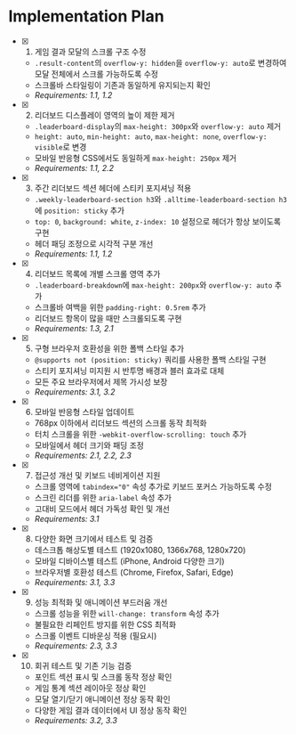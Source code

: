 # Implementation Plan

- [x] 1. 게임 결과 모달의 스크롤 구조 수정


  - `.result-content`의 `overflow-y: hidden`을 `overflow-y: auto`로 변경하여 모달 전체에서 스크롤 가능하도록 수정
  - 스크롤바 스타일링이 기존과 동일하게 유지되는지 확인
  - _Requirements: 1.1, 1.2_

- [x] 2. 리더보드 디스플레이 영역의 높이 제한 제거


  - `.leaderboard-display`의 `max-height: 300px`와 `overflow-y: auto` 제거
  - `height: auto`, `min-height: auto`, `max-height: none`, `overflow-y: visible`로 변경
  - 모바일 반응형 CSS에서도 동일하게 `max-height: 250px` 제거
  - _Requirements: 1.1, 2.2_

- [x] 3. 주간 리더보드 섹션 헤더에 스티키 포지셔닝 적용


  - `.weekly-leaderboard-section h3`와 `.alltime-leaderboard-section h3`에 `position: sticky` 추가
  - `top: 0`, `background: white`, `z-index: 10` 설정으로 헤더가 항상 보이도록 구현
  - 헤더 패딩 조정으로 시각적 구분 개선
  - _Requirements: 1.1, 1.2_

- [x] 4. 리더보드 목록에 개별 스크롤 영역 추가


  - `.leaderboard-breakdown`에 `max-height: 200px`와 `overflow-y: auto` 추가
  - 스크롤바 여백을 위한 `padding-right: 0.5rem` 추가
  - 리더보드 항목이 많을 때만 스크롤되도록 구현
  - _Requirements: 1.3, 2.1_

- [x] 5. 구형 브라우저 호환성을 위한 폴백 스타일 추가


  - `@supports not (position: sticky)` 쿼리를 사용한 폴백 스타일 구현
  - 스티키 포지셔닝 미지원 시 반투명 배경과 블러 효과로 대체
  - 모든 주요 브라우저에서 제목 가시성 보장
  - _Requirements: 3.1, 3.2_

- [x] 6. 모바일 반응형 스타일 업데이트


  - 768px 이하에서 리더보드 섹션의 스크롤 동작 최적화
  - 터치 스크롤을 위한 `-webkit-overflow-scrolling: touch` 추가
  - 모바일에서 헤더 크기와 패딩 조정
  - _Requirements: 2.1, 2.2, 2.3_

- [x] 7. 접근성 개선 및 키보드 네비게이션 지원


  - 스크롤 영역에 `tabindex="0"` 속성 추가로 키보드 포커스 가능하도록 수정
  - 스크린 리더를 위한 `aria-label` 속성 추가
  - 고대비 모드에서 헤더 가독성 확인 및 개선
  - _Requirements: 3.1_

- [x] 8. 다양한 화면 크기에서 테스트 및 검증

  - 데스크톱 해상도별 테스트 (1920x1080, 1366x768, 1280x720)
  - 모바일 디바이스별 테스트 (iPhone, Android 다양한 크기)
  - 브라우저별 호환성 테스트 (Chrome, Firefox, Safari, Edge)
  - _Requirements: 3.1, 3.3_

- [x] 9. 성능 최적화 및 애니메이션 부드러움 개선


  - 스크롤 성능을 위한 `will-change: transform` 속성 추가
  - 불필요한 리페인트 방지를 위한 CSS 최적화
  - 스크롤 이벤트 디바운싱 적용 (필요시)
  - _Requirements: 2.3, 3.3_

- [x] 10. 회귀 테스트 및 기존 기능 검증

  - 포인트 섹션 표시 및 스크롤 동작 정상 확인
  - 게임 통계 섹션 레이아웃 정상 확인
  - 모달 열기/닫기 애니메이션 정상 동작 확인
  - 다양한 게임 결과 데이터에서 UI 정상 동작 확인
  - _Requirements: 3.2, 3.3_